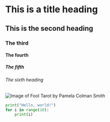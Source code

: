 # This is a title heading
## This is the second heading
### The third
#### The fourth
##### The fifth 
###### The sixth heading 

![Image of Fool Tarot by Pamela Colman Smith](https://upload.wikimedia.org/wikipedia/commons/thumb/9/90/RWS_Tarot_00_Fool.jpg/800px-RWS_Tarot_00_Fool.jpg)

```python
print("Hello, world!")
for i in range(10):
    print(i)
```
